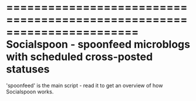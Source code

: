 =======================================================================
Socialspoon - spoonfeed microblogs with scheduled cross-posted statuses
=======================================================================

'spoonfeed' is the main script - read it to get an overview of how Socialspoon works.